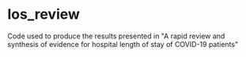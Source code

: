 # los_review
Code used to produce the results presented in "A rapid review and synthesis of evidence for hospital length of stay of COVID-19 patients"
